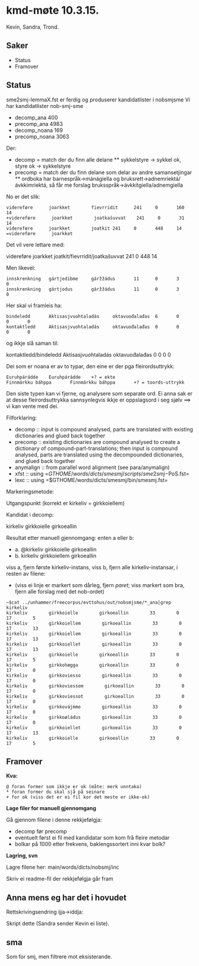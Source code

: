 # kmd-møte 10.3.15.

Kevin, Sandra, Trond.

## Saker

- Status
- Framover

## Status

sme2smj-lemmaX.fst er ferdig og produserer kandidatlister i nobsmjsme
Vi har kandidatlister nob-smj-sme

- decomp_ana 400
- precomp_ana 4983
- decomp_noana 169
- precomp_noana 3063

Der:

- decomp = match der du finn alle delane
  \*\* sykkelstyre -> sykkel ok, styre ok -> sykkelstyre
- precomp = match der du finn delane som delar av andre samansetjingar
  \*\* ordboka har barnespråk→mánágiella og bruksrett→adnemriektá/ávkkimriektá, så får me forslag bruksspråk→ávkkitgiella/adnemgiella

No er det slik:

```
videreføre      joarkket        fievrridit      241     0       160     14
+videreføre      joarkket        joatkašuvvat    241     0       31      14
videreføre      joarkket        joatkit 241     0       448     14
=videreføre      joarkket
```

Det vil vere lettare med:

videreføre joarkket joatkit/fievrridit/joatkašuvvat 241 0 448 14

Men likevel:

```
innskrenkning   gártjedibme     gáržžádus       11      0       3       0
innskrenkning   gártjodus       gáržžádus       11      0       3       0
```

Her skal vi framleis ha:

```
bindeledd       Aktisasjvuohtaladás     oktavuođalađas  6       0       0       0
kontaktledd     Aktisasjvuohtaladás     oktavuođalađas  0       0       0       0
```

og ikkje slå saman til:

kontaktledd/bindeledd Aktisasjvuohtaladás oktavuođalađas 0 0 0 0

Dei som er noana er av to typar, den eine er der pga fleirordsuttrykk:

```
Euruhpárádde    Euruhpárádde    +? = ekte
Finnmárkku báhppa       Finnmárkku báhppa       +? = toords-uttrykk
```

Den siste typen kan vi fjerne, og analysere som separate ord. Ei anna sak er at desse fleirordsuttrykka sannsynlegvis ikkje er oppslagsord i seg sjølv ==> vi kan vente med dei.

Filforklaring:

- decomp :: input is compound analysed, parts are translated with
  existing dictionaries and glued back together
- precomp :: existing dictionaries are compound analysed to create a
  dictionary of compound-part-translations; then input is compound
  analysed, parts are translated using the decompounded
  dictionaries, and glued back together
- anymalign :: from parallel word alignment (see para/anymalign)
- xfst :: using =$GTHOME/words/dicts/smesmj/scripts/sme2smj-$PoS.fst=
- lexc :: using =$GTHOME/words/dicts/smesmj/bin/smesmj.fst=

Markeringsmetode:

Utgangspunkt (korrekt er kirkeliv = girkkoiellem)

Kandidat i decomp:

kirkeliv girkkoielle girkoeallin

Resultat etter manuell gjennomgang: enten a eller b:

- a. @kirkeliv girkkoielle girkoeallin
- b. kirkeliv girkkoiellem girkoeallin

viss a, fjern første kirkeliv-instans, viss b, fjern alle kirkeliv-instansar, i resten av filene:

- (viss ei linje er markert som dårleg, fjern _paret_; viss markert som bra, fjern alle forslag med det nob-ordet)

```
~$cat ../unhammer/freecorpus/evttohus/out/nobsmjsme/*_ana|grep kirkeliv
kirkeliv        girkkoielle        girkoeallin        33        0        17        5
kirkeliv        girkkoiellem        girkoeallin        33        0        17        13
kirkeliv        girkkoiellem        girkoeallin        33        0        17        13
kirkeliv        girkkoiellet        girkoeallin        33        0        17        13
kirkeliv        girkkoielle        girkoeallin        33        0        17        5
kirkeliv        girkkohægga        girkoeallin        33        0        17        0
kirkeliv        girkkoviesso        girkoeallin        33        0        17        0
kirkeliv        girkkoviessom        girkoeallin        33        0        17        0
kirkeliv        girkkoviessot        girkoeallin        33        0        17        0
kirkeliv        girkkovájmmo        girkoeallin        33        0        17        0
kirkeliv        girkkoæládus        girkoeallin        33        0        17        0
kirkeliv        girkkoiellet        girkoeallin        33        0        17        13
kirkeliv        girkkoielle        girkoeallin        33        0        17        5
```

## Framover

**Kva:**

```
@ foran former som ikkje er ok (måte: merk unntaka)
* foran former du skal sjå på seinare
+ for ok (viss det er ei fil kor det meste er ikke-ok)
```

**Lage filer for manuell gjennomgang**

Gå gjennom filene i denne rekkjefølgja:

- decomp før precomp
- eventuelt først ei fil med kandidatar som kom frå fleire metodar
- bolkar på 1000 etter frekvens, baklengssortert inni kvar bolk?

**Lagring, svn**

Lagre filene her: main/words/dicts/nobsmj/inc

Skriv ei readme-fil der rekkjefølgja går fram

## Anna mens eg har det i hovudet

Rettskrivingsendring ijja→iddja:

Skript dette (Sandra sender Kevin ei liste).

## sma

Som for smj, men filtrere mot eksisterande.
